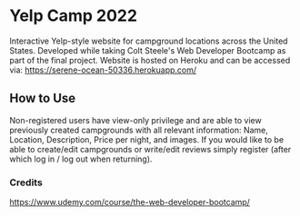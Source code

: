 # Yelp Camp 2022
Interactive Yelp-style website for campground locations across the United States. Developed while taking Colt Steele's Web Developer Bootcamp as part of the final project. Website is hosted on Heroku and can be accessed via: https://serene-ocean-50336.herokuapp.com/


## How to Use
Non-registered users have view-only privilege and are able to view previously created campgrounds with all relevant information: Name, Location, Description, Price per night, and images. If you would like to be able to create/edit campgrounds or write/edit reviews simply register (after which log in / log out when returning).

### Credits
https://www.udemy.com/course/the-web-developer-bootcamp/

